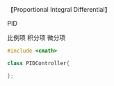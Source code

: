 【Proportional Integral Differential】

PID

比例项
积分项
微分项

```C++
#include <cmath>

class PIDController{

};
```




